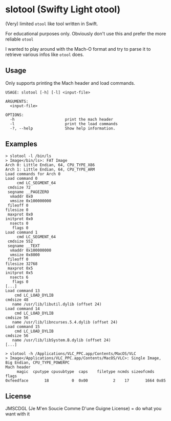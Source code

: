 # slotool (Swifty Light otool)

(Very) limited `otool` like tool written in Swift.

For educational purposes only. Obviously don't use this and prefer the more reliable `otool` 

I wanted to play around with the Mach-O format and try to parse it to retrieve various infos like `otool` does.

## Usage

Only supports printing the Mach header and load commands.

```console
USAGE: slotool [-h] [-l] <input-file>

ARGUMENTS:
  <input-file>

OPTIONS:
  -h                      print the mach header
  -l                      print the load commands
  -?, --help              Show help information.
```

## Examples

```console
> slotool -l /bin/ls
> Image</bin/ls>: FAT Image
Arch 0: Little Endian, 64, CPU_TYPE_X86
Arch 1: Little Endian, 64, CPU_TYPE_ARM
Load commands for Arch 0
Load command 0
     cmd LC_SEGMENT_64
 cmdsize 72
 segname __PAGEZERO
  vmaddr 0x0
  vmsize 0x100000000
 fileoff 0
filesize 0
 maxprot 0x0
initprot 0x0
  nsects 0
   flags 0
Load command 1
     cmd LC_SEGMENT_64
 cmdsize 552
 segname __TEXT
  vmaddr 0x100000000
  vmsize 0x8000
 fileoff 0
filesize 32768
 maxprot 0x5
initprot 0x5
  nsects 6
   flags 0
[...]
Load command 13
    cmd LC_LOAD_DYLIB
cmdsize 48
   name /usr/lib/libutil.dylib (offset 24)
Load command 14
    cmd LC_LOAD_DYLIB
cmdsize 56
   name /usr/lib/libncurses.5.4.dylib (offset 24)
Load command 15
    cmd LC_LOAD_DYLIB
cmdsize 56
   name /usr/lib/libSystem.B.dylib (offset 24)
[...]
```

```console
> slotool -h /Applications/VLC_PPC.app/Contents/MacOS/VLC
> Image</Applications/VLC_PPC.app/Contents/MacOS/VLC>: Single Image, Big Endian, CPU_TYPE_POWERPC
Mach header
     magic  cputype cpusubtype  caps    filetype ncmds sizeofcmds      flags
0xfeedface       18          0  0x00           2    17       1664 0x85
```

## License

JMSCDGL (Je M'en Soucie Comme D'une Guigne License) = do what you want with it
